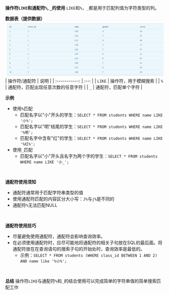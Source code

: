 **操作符`LIKE`和通配符`%`, `_`的使用**
`LIKE`和`%`，`_`都是用于匹配列值为字符类型的列。
<br>

**数据表（提供数据）**
![数据表](./static/images/students.png)
<br>
| 操作符/通配符 | 说明 |
| :-----------: | :--: |
| `LIKE` | 操作符，用于模糊搜索 |
| `%` | 通配符，匹配出现任意次数的任意字符 |
| `_` | 通配符，匹配单个字符 |
<br>

**示例**

- 使用`%`匹配
  - 匹配名字以"小"开头的学生：`SELECT * FROM students WHERE name LIKE '小%';`
  - 匹配名字以"明"结尾的学生：`SELECT * FROM students WHERE name LIKE '%明';`
  - 匹配名字中含有"红"的学生：`SELECT * FROM students WHERE name LIKE '%红%';`
- 使用`_`匹配
  - 匹配名字以"小"开头且名字为两个字的学生：`SELECT * FROM students WHERE name LIKE '小_';`

<br>

**通配符使用须知**

- 通配符通常用于匹配字符串类型的值
- 使用通配符匹配的内容区分大小写：`J%`与`j%`是不同的
- 通配符`%`无法匹配NULL

<br>

**通配符使用技巧**

- 尽量避免使用通配符，通配符会影响查询效率。
- 在必须使用通配符时，应尽可能地将通配符的相关子句放在SQL的最后面。将通配符放在在查询语句的搜索子句的开始处时，查询效率是最低的。
  - 示例：`SELECT * FROM students (WHERE class_id BETWEEN 1 AND 2) AND name like '%小%';`

<br>

**总结**
操作符`LIKE`与通配符`%`和`_`的结合使用可以完成简单的字符串值的简单搜索匹配工作
